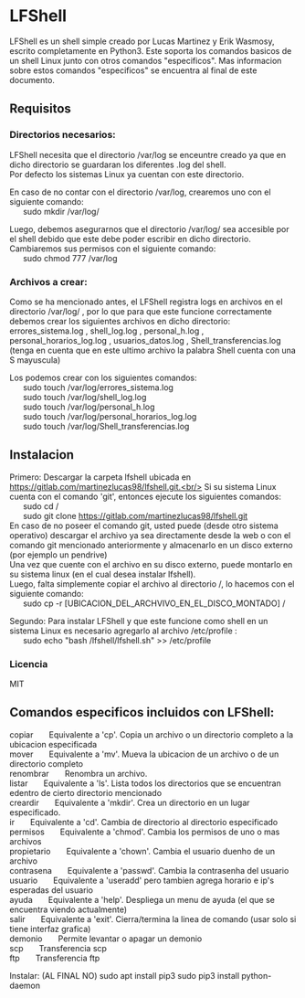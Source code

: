 # LFShell

LFShell es un shell simple creado por Lucas Martinez y Erik Wasmosy, escrito completamente en Python3. Este soporta los comandos basicos de un shell Linux junto con otros comandos "especificos". Mas informacion sobre estos comandos "especificos" se encuentra al final de este documento.

## Requisitos

### Directorios necesarios:

LFShell necesita que el directorio /var/log se enceuntre creado ya que en dicho directorio se guardaran los diferentes .log del shell.<br/>
Por defecto los sistemas Linux ya cuentan con este directorio.<br/>

En caso de no contar con el directorio /var/log, crearemos uno con el siguiente comando:<br/>
&nbsp;&nbsp;&nbsp;&nbsp;&nbsp;&nbsp;sudo mkdir /var/log/<br/>

Luego, debemos asegurarnos que el directorio /var/log/ sea accesible por el shell debido que este debe poder escribir en dicho directorio. Cambiaremos sus permisos con el siguiente comando:<br/>
&nbsp;&nbsp;&nbsp;&nbsp;&nbsp;&nbsp;sudo chmod 777 /var/log<br/>

### Archivos a crear:

Como se ha mencionado antes, el LFShell registra logs en archivos en el directorio /var/log/ , por lo que para que este funcione correctamente debemos crear los siguientes archivos en dicho directorio:<br/>errores_sistema.log , shell_log.log , personal_h.log , personal_horarios_log.log , usuarios_datos.log , Shell_transferencias.log (tenga en cuenta que en este ultimo archivo la palabra Shell cuenta con una S mayuscula)<br/>

Los podemos crear con los siguientes comandos:<br/>
&nbsp;&nbsp;&nbsp;&nbsp;&nbsp;&nbsp;sudo touch /var/log/errores_sistema.log<br/>
&nbsp;&nbsp;&nbsp;&nbsp;&nbsp;&nbsp;sudo touch /var/log/shell_log.log<br/>
&nbsp;&nbsp;&nbsp;&nbsp;&nbsp;&nbsp;sudo touch /var/log/personal_h.log<br/>
&nbsp;&nbsp;&nbsp;&nbsp;&nbsp;&nbsp;sudo touch /var/log/personal_horarios_log.log<br/>
&nbsp;&nbsp;&nbsp;&nbsp;&nbsp;&nbsp;sudo touch /var/log/Shell_transferencias.log

## Instalacion

Primero: Descargar la carpeta lfshell ubicada en https://gitlab.com/martinezlucas98/lfshell.git.<br/>
Si su sistema Linux cuenta con el comando 'git', entonces ejecute los siguientes comandos:<br/>
&nbsp;&nbsp;&nbsp;&nbsp;&nbsp;&nbsp;sudo cd /<br/>
&nbsp;&nbsp;&nbsp;&nbsp;&nbsp;&nbsp;sudo git clone https://gitlab.com/martinezlucas98/lfshell.git<br/>
En caso de no poseer el comando git, usted puede (desde otro sistema operativo) descargar el archivo ya sea directamente desde la web o con el comando git mencionado anteriormente y almacenarlo en un disco externo (por ejemplo un pendrive)<br/>
Una vez que cuente con el archivo en su disco externo, puede montarlo en su sistema linux (en el cual desea instalar lfshell).<br/>
Luego, falta simplemente copiar el archivo al directorio /, lo hacemos con el siguiente comando:<br/>
&nbsp;&nbsp;&nbsp;&nbsp;&nbsp;&nbsp;sudo cp -r [UBICACION_DEL_ARCHVIVO_EN_EL_DISCO_MONTADO] /<br/>

Segundo: Para instalar LFShell y que este funcione como shell en un sistema Linux es necesario agregarlo al archivo /etc/profile :<br/>
&nbsp;&nbsp;&nbsp;&nbsp;&nbsp;&nbsp;sudo echo "bash /lfshell/lfshell.sh" >> /etc/profile<br/>

### Licencia

MIT

## Comandos especificos incluidos con LFShell:

copiar&nbsp;&nbsp;&nbsp;&nbsp;&nbsp;&nbsp;		Equivalente a 'cp'. Copia un archivo o un directorio completo a la ubicacion especificada<br/>
mover&nbsp;&nbsp;&nbsp;&nbsp;&nbsp;&nbsp;		Equivalente a 'mv'. Mueva la ubicacion de un archivo o de un directorio completo<br/>
renombrar&nbsp;&nbsp;&nbsp;&nbsp;&nbsp;&nbsp;	Renombra un archivo.<br/>
listar&nbsp;&nbsp;&nbsp;&nbsp;&nbsp;&nbsp;		Equivalente a 'ls'. Lista todos los directorios que se encuentran edentro de cierto directorio mencionado<br/>
creardir&nbsp;&nbsp;&nbsp;&nbsp;&nbsp;&nbsp;	Equivalente a 'mkdir'. Crea un directorio en un lugar especificado.<br/>
ir&nbsp;&nbsp;&nbsp;&nbsp;&nbsp;&nbsp;		Equivalente a 'cd'. Cambia de directorio al directorio especificado<br/>
permisos&nbsp;&nbsp;&nbsp;&nbsp;&nbsp;&nbsp;	Equivalente a 'chmod'. Cambia los permisos de uno o mas archivos<br/>
propietario&nbsp;&nbsp;&nbsp;&nbsp;&nbsp;&nbsp;	Equivalente a 'chown'. Cambia el usuario duenho de un archivo<br/>
contrasena&nbsp;&nbsp;&nbsp;&nbsp;&nbsp;&nbsp;	Equivalente a 'passwd'. Cambia la contrasenha del usuario<br/>
usuario&nbsp;&nbsp;&nbsp;&nbsp;&nbsp;&nbsp;	Equivalente a 'useradd' pero tambien agrega horario e ip's esperadas del usuario<br/>
ayuda&nbsp;&nbsp;&nbsp;&nbsp;&nbsp;&nbsp;		Equivalente a 'help'. Despliega un menu de ayuda (el que se encuentra viendo actualmente)<br/>
salir&nbsp;&nbsp;&nbsp;&nbsp;&nbsp;&nbsp;		Equivalente a 'exit'. Cierra/termina la linea de comando (usar solo si tiene interfaz grafica)<br/>
demonio&nbsp;&nbsp;&nbsp;&nbsp;&nbsp;&nbsp;		Permite levantar o apagar un demonio<br/>
scp&nbsp;&nbsp;&nbsp;&nbsp;&nbsp;&nbsp;		Transferencia scp<br/>
ftp&nbsp;&nbsp;&nbsp;&nbsp;&nbsp;&nbsp;		Transferencia ftp<br/>

Instalar: (AL FINAL NO)
sudo apt install pip3
sudo pip3 install python-daemon
